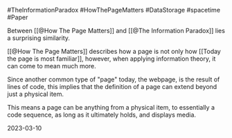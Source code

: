 #TheInformationParadox #HowThePageMatters #DataStorage #spacetime #Paper 

Between [[@How The Page Matters]] and [[@The Information Paradox]] lies a surprising similarity.

[[@How The Page Matters]] describes how a page is not only how [[Today the page is most familiar]], however, when applying information theory, it can come to mean much more.

Since another common type of "page" today, the webpage, is the result of lines of code, this implies that the definition of a page can extend beyond just a physical item.

This means a page can be anything from a physical item, to essentially a code sequence, as long as it ultimately holds, and displays media.

2023-03-10